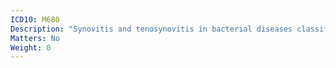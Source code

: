 ```yaml
---
ICD10: M680
Description: "Synovitis and tenosynovitis in bacterial diseases classified elsewhere"
Matters: No
Weight: 0
---
```



